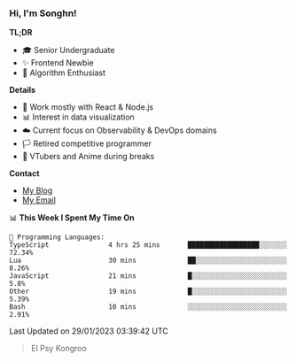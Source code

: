 ### Hi, I'm Songhn!

**TL;DR**

- 🎓 Senior Undergraduate
- ✨ Frontend Newbie
- 🎈 Algorithm Enthusiast

**Details**

- 🎯 Work mostly with React & Node.js
- 📊 Interest in data visualization
- ☁️ Current focus on Observability & DevOps domains
- 🏳️ Retired competitive programmer
- 🍵 VTubers and Anime during breaks

**Contact**
- [My Blog](https://blog.songhn.com)
- [My Email](mailto:nana7mi@duck.com)

<!--START_SECTION:waka-->
📊 **This Week I Spent My Time On** 

```text
💬 Programming Languages: 
TypeScript               4 hrs 25 mins       ██████████████████░░░░░░░   72.34% 
Lua                      30 mins             ██░░░░░░░░░░░░░░░░░░░░░░░   8.26% 
JavaScript               21 mins             █░░░░░░░░░░░░░░░░░░░░░░░░   5.8% 
Other                    19 mins             █░░░░░░░░░░░░░░░░░░░░░░░░   5.39% 
Bash                     10 mins             ░░░░░░░░░░░░░░░░░░░░░░░░░   2.91%

```


 Last Updated on 29/01/2023 03:39:42 UTC
<!--END_SECTION:waka-->

> El Psy Kongroo
